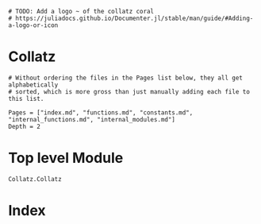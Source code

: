 ```@meta
# TODO: Add a logo ~ of the collatz coral
# https://juliadocs.github.io/Documenter.jl/stable/man/guide/#Adding-a-logo-or-icon
```
# Collatz
```@meta
# Without ordering the files in the Pages list below, they all get alphabetically
# sorted, which is more gross than just manually adding each file to this list.
```
```@contents
Pages = ["index.md", "functions.md", "constants.md", "internal_functions.md", "internal_modules.md"]
Depth = 2
```
# Top level Module
```@docs
Collatz.Collatz
```
# Index
```@index
```
